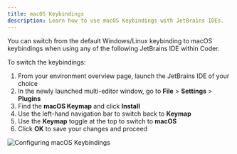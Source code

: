 ```yaml
---
title: macOS Keybindings
description: Learn how to use macOS Keybindings with JetBrains IDEs.
---
```


You can switch from the default Windows/Linux keybinding to macOS keybindings
when using any of the following JetBrains IDE within Coder.

To switch the keybindings:

1. From your environment overview page, launch the JetBrains IDE of your choice
2. In the newly launched multi-editor window, go to **File** > **Settings** >
   **Plugins**
3. Find the **macOS Keymap** and click **Install**
4. Use the left-hand navigation bar to switch back to **Keymap**
5. Use the **Keymap** toggle at the top to switch to **macOS**
6. Click **OK** to save your changes and proceed

![Configuring macOS Keybindings](../assets/macos-keybinding.png)
